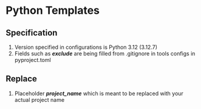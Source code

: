 # Python Templates
## Specification
1. Version specified in configurations is Python 3.12 (3.12.7)
2. Fields such as ***exclude*** are being filled from .gitignore in tools configs in pyproject.toml
## Replace
1. Placeholder ***project_name*** which is meant to be replaced with your actual project name
